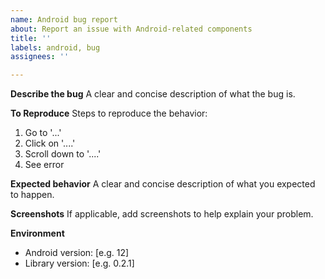 ```yaml
---
name: Android bug report
about: Report an issue with Android-related components
title: ''
labels: android, bug
assignees: ''

---
```


**Describe the bug**
A clear and concise description of what the bug is.

**To Reproduce**
Steps to reproduce the behavior:
1. Go to '...'
2. Click on '....'
3. Scroll down to '....'
4. See error

**Expected behavior**
A clear and concise description of what you expected to happen.

**Screenshots**
If applicable, add screenshots to help explain your problem.

**Environment**
 - Android version: [e.g. 12]
 - Library version: [e.g. 0.2.1]
